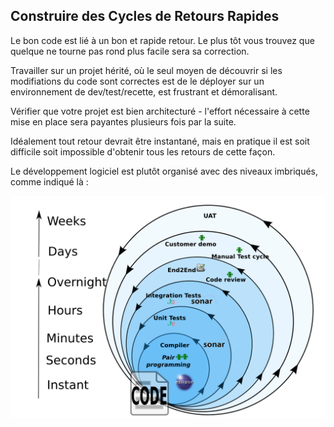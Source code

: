 ## Construire des Cycles de Retours Rapides

Le bon code est lié à un bon et rapide retour. Le plus tôt vous trouvez que quelque ne tourne pas rond plus facile sera sa correction.

Travailler sur un projet hérité, où le seul moyen de découvrir si les modifiations du code sont correctes est de le déployer sur un environnement de dev/test/recette, est frustrant et démoralisant.

Vérifier que votre projet est bien architecturé - l'effort nécessaire à cette mise en place sera payantes plusieurs fois par la suite.

Idéalement tout retour devrait être instantané, mais en pratique il est soit difficile soit impossible d'obtenir tous les retours de cette façon.

Le développement logiciel est plutôt organisé avec des niveaux imbriqués, comme indiqué là :

![Development feedback cycles](../generated/images/svg/feedback_cyclesncr.png)
